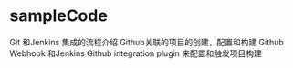 # sampleCode
Git 和Jenkins 集成的流程介绍
Github关联的项目的创建，配置和构建
Github Webhook 和Jenkins Github integration plugin 来配置和触发项目构建 

